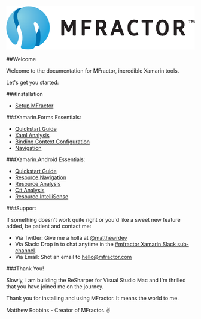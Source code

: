 ![mfractor logo](img/logo-horizontal.png)

##Welcome

Welcome to the documentation for MFractor, incredible Xamarin tools.

Let's get you started:

###Installation

 * [Setup MFractor](installation-and-setup.md)

###Xamarin.Forms Essentials:

* [Quickstart Guide](xamarin-forms-quickstart.md)
* [Xaml Analysis](xamarin-forms/analysis.md)
* [Binding Context Configuration](xamarin-forms/configure-binding-context.md)
* [Navigation](xamarin-forms/navigation.md)

###Xamarin.Android Essentials:

* [Quickstart Guide](xamarin-android-quickstart.md)
* [Resource Navigation](xamarin-android/resource-navigation.md)
* [Resource Analysis](xamarin-android/analysis.md)
* [C# Analysis](xamarin-android/dotnet-code-analysis.md)
* [Resource IntelliSense](xamarin-android/resource-intellisense.md)

###Support

If something doesn't work quite right or you'd like a sweet new feature added, be patient and contact me:

 * Via Twitter: Give me a holla at [@matthewrdev](https://twitter.com/matthewrdev)
 * Via Slack: Drop in to chat anytime in the [#mfractor Xamarin Slack sub-channel](https://xamarinchat.slack.com/archives/mfractor).
 * Via Email: Shot an email to hello@mfractor.com

###Thank You!

Slowly, I am building the ReSharper for Visual Studio Mac and I'm thrilled that you have joined me on the journey.

Thank you for installing and using MFractor. It means the world to me.

Matthew Robbins - Creator of MFractor. ✌️
